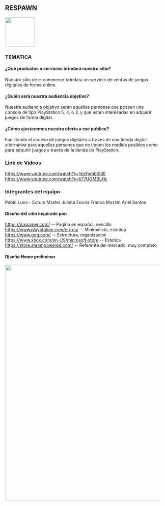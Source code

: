 ## RESPAWN

<img style="width:96px" src="https://i.imgur.com/kFdnmjF.png"></img>

### TEMATICA

#### ¿Qué productos o servicios brindará nuestro sitio? 

Nuestro sitio de e-commerce brindara un servicio de ventas de juegos digitales de forma online.

#### ¿Quién será nuestra audiencia objetivo? 

Nuestra audiencia objetivo seran aquellas personas que poseen una consola de tipo PlayStation 5, 4, o 3, y que esten interesadas en adquirir juegos de forma digital.

#### ¿Cómo ajustaremos nuestra oferta a ese público? 

Facilitando el acceso de juegos digitales a traves de una tienda digital alternativa para aquellas personas que no tienen los medios posibles como para adquirir juegos a través de la tienda de PlayStation.

### Link de Videos
https://www.youtube.com/watch?v=1esYombl0dE
https://www.youtube.com/watch?v=Ii77UOMBLHc

### Integrantes del equipo

Pablo Luna - Scrum Master
Julieta Esains
Franco Muzzin
Ariel Santos

#### Diseño del sitio inspirado por:

https://dixgamer.com/ -- Pagina en español, sencillo
https://www.playstation.com/en-us/ -- Minimalista, estetica
https://www.gog.com/ -- Estructura, organizacion
https://www.xbox.com/en-US/microsoft-store -- Estetica
https://store.steampowered.com/ -- Referente del mercado, muy completo

#### Diseño Home preliminar
<img style="height:768px" src="https://i.imgur.com/MjzT2ok.jpg"></img>
